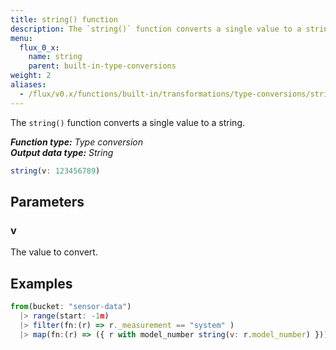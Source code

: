 ```yaml
---
title: string() function
description: The `string()` function converts a single value to a string.
menu:
  flux_0_x:
    name: string
    parent: built-in-type-conversions
weight: 2
aliases:
  - /flux/v0.x/functions/built-in/transformations/type-conversions/string/
---
```


The `string()` function converts a single value to a string.

_**Function type:** Type conversion_  
_**Output data type:** String_

```js
string(v: 123456789)
```

## Parameters

### v
The value to convert.

## Examples
```js
from(bucket: "sensor-data")
  |> range(start: -1m)
  |> filter(fn:(r) => r._measurement == "system" )
  |> map(fn:(r) => ({ r with model_number string(v: r.model_number) }))
```
